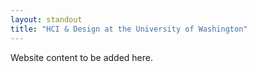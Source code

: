 ```yaml
---
layout: standout
title: "HCI & Design at the University of Washington"
---
```


Website content to be added here.